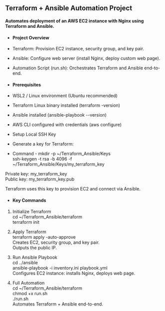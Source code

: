 ## Terraform + Ansible Automation Project
#### Automates deployment of an AWS EC2 instance with Nginx using Terraform and Ansible.

- #### Project Overview

- Terraform: Provision EC2 instance, security group, and key pair.

- Ansible: Configure web server (install Nginx, deploy custom web page).

- Automation Script (run.sh): Orchestrates Terraform and Ansible end-to-end.

- #### Prerequisites

- WSL2 / Linux environment (Ubuntu recommended)

- Terraform Linux binary installed (terraform -version)

- Ansible installed (ansible-playbook --version)

- AWS CLI configured with credentials (aws configure)

- Setup Local SSH Key

- Generate a key for Terraform:

- Command - mkdir -p ~/Terraform_Ansible/Keys  
            ssh-keygen -t rsa -b 4096 -f ~/Terraform_Ansible/Keys/my_terraform_key

Private key: my_terraform_key  
Public key: my_terraform_key.pub

Terraform uses this key to provision EC2 and connect via Ansible.

- #### Key Commands
1. Initialize Terraform  
cd ~/Terraform_Ansible/terraform  
terraform init

2. Apply Terraform  
terraform apply -auto-approve  
Creates EC2, security group, and key pair.  
Outputs the public IP.

3. Run Ansible Playbook  
cd ../ansible  
ansible-playbook -i inventory.ini playbook.yml  
Configures EC2 instance: installs Nginx, deploys web page.

4. Full Automation  
cd ~/Terraform_Ansible/terraform  
chmod +x run.sh  
./run.sh  
Automates Terraform + Ansible end-to-end.
